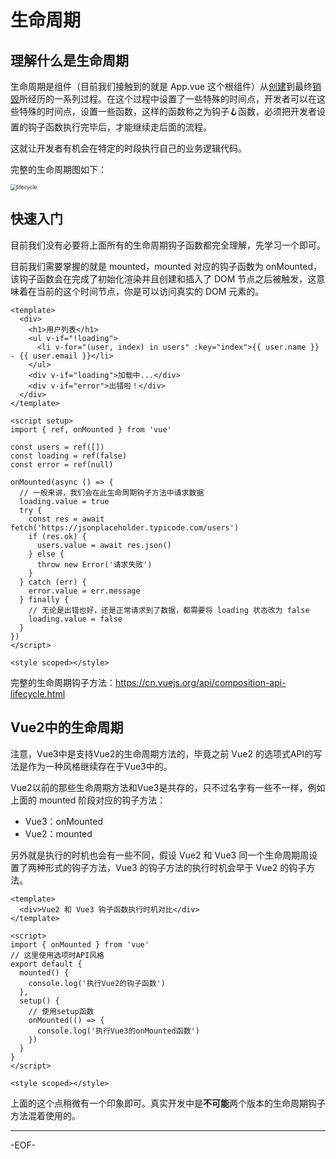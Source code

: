 # 生命周期



## 理解什么是生命周期

生命周期是组件（目前我们接触到的就是 App.vue 这个根组件）从<u>创建</u>到最终<u>销毁</u>所经历的一系列过程。在这个过程中设置了一些特殊的时间点，开发者可以在这些特殊的时间点，设置一些函数，这样的函数称之为钩子🪝函数，必须把开发者设置的钩子函数执行完毕后，才能继续走后面的流程。

这就让开发者有机会在特定的时段执行自己的业务逻辑代码。

完整的生命周期图如下：

<img src="https://xiejie-typora.oss-cn-chengdu.aliyuncs.com/2024-04-12-031421.png" alt="lifecycle" style="zoom:60%;" />

## 快速入门

目前我们没有必要将上面所有的生命周期钩子函数都完全理解，先学习一个即可。

目前我们需要掌握的就是 mounted，mounted 对应的钩子函数为 onMounted，该钩子函数会在完成了初始化渲染并且创建和插入了 DOM 节点之后被触发，这意味着在当前的这个时间节点，你是可以访问真实的 DOM 元素的。

```vue
<template>
  <div>
    <h1>用户列表</h1>
    <ul v-if="!loading">
      <li v-for="(user, index) in users" :key="index">{{ user.name }} - {{ user.email }}</li>
    </ul>
    <div v-if="loading">加载中...</div>
    <div v-if="error">出错啦！</div>
  </div>
</template>

<script setup>
import { ref, onMounted } from 'vue'

const users = ref([])
const loading = ref(false)
const error = ref(null)

onMounted(async () => {
  // 一般来讲，我们会在此生命周期钩子方法中请求数据
  loading.value = true
  try {
    const res = await fetch('https://jsonplaceholder.typicode.com/users')
    if (res.ok) {
      users.value = await res.json()
    } else {
      throw new Error('请求失败')
    }
  } catch (err) {
    error.value = err.message
  } finally {
    // 无论是出错也好，还是正常请求到了数据，都需要将 loading 状态改为 false
    loading.value = false
  }
})
</script>

<style scoped></style>
```

完整的生命周期钩子方法：https://cn.vuejs.org/api/composition-api-lifecycle.html



## Vue2中的生命周期

注意，Vue3中是支持Vue2的生命周期方法的，毕竟之前 Vue2 的选项式API的写法是作为一种风格继续存在于Vue3中的。

Vue2以前的那些生命周期方法和Vue3是共存的，只不过名字有一些不一样，例如上面的 mounted 阶段对应的钩子方法：

- Vue3：onMounted
- Vue2：mounted

另外就是执行的时机也会有一些不同，假设 Vue2 和 Vue3 同一个生命周期周设置了两种形式的钩子方法，Vue3 的钩子方法的执行时机会早于 Vue2 的钩子方法。

```vue
<template>
  <div>Vue2 和 Vue3 钩子函数执行时机对比</div>
</template>

<script>
import { onMounted } from 'vue'
// 这里使用选项时API风格
export default {
  mounted() {
    console.log('执行Vue2的钩子函数')
  },
  setup() {
    // 使用setup函数
    onMounted(() => {
      console.log('执行Vue3的onMounted函数')
    })
  }
}
</script>

<style scoped></style>
```

上面的这个点稍微有一个印象即可。真实开发中是**不可能**两个版本的生命周期钩子方法混着使用的。

---

-EOF-
